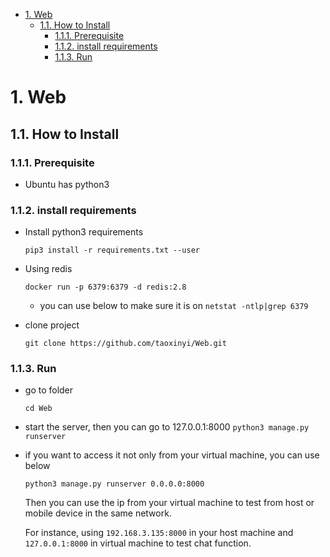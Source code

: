 <!-- TOC -->

- [1. Web](#1-web)
    - [1.1. How to Install](#11-how-to-install)
        - [1.1.1. Prerequisite](#111-prerequisite)
        - [1.1.2. install requirements](#112-install-requirements)
        - [1.1.3. Run](#113-run)

<!-- /TOC -->
# 1. Web
## 1.1. How to Install
### 1.1.1. Prerequisite
- Ubuntu has python3
### 1.1.2. install requirements
- Install python3 requirements

    `pip3 install -r requirements.txt --user`

- Using redis

    `docker run -p 6379:6379 -d redis:2.8`


    - you can use below to make sure it is on
     `netstat -ntlp|grep 6379`
- clone project

    `git clone https://github.com/taoxinyi/Web.git`

### 1.1.3. Run
- go to folder

    `cd Web`

- start the server, then you can go to 127.0.0.1:8000
    `python3 manage.py runserver`



- if you want to access it not only from your  virtual machine, you can use below

    `python3 manage.py runserver 0.0.0.0:8000`

    Then you can use the ip from your virtual machine to test from host or mobile device in the same network.

    For instance, using `192.168.3.135:8000` in your host machine and` 127.0.0.1:8000` in virtual machine to test chat function.
